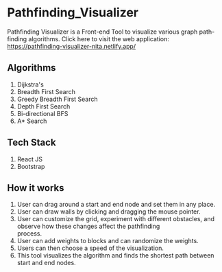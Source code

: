 # Pathfinding_Visualizer

Pathfinding Visualizer is a Front-end Tool to visualize various graph path-finding algorithms.
Click here to visit the web application: https://pathfinding-visualizer-nita.netlify.app/

## Algorithms
1. Dijkstra's
2. Breadth First Search
3. Greedy Breadth First Search
4. Depth First Search
5. Bi-directional BFS
6. A* Search

 ## Tech Stack
 1. React JS
 2. Bootstrap

## How it works
1. User can drag around a start and end node and set them in any place.
2. User can draw walls by clicking and dragging the mouse pointer.
3. User can customize the grid, experiment with different obstacles, and observe how these changes affect the pathfinding   
   process.
4. User can add weights to blocks and can randomize the weights.
5. Users can then choose a speed of the visualization.
6. This tool visualizes the algorithm and finds the shortest path between start and end nodes.
